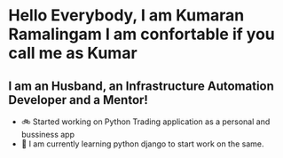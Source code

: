 # Hello Everybody, I am Kumaran Ramalingam I am confortable if you call me as Kumar

## I am an Husband, an Infrastructure Automation Developer and a Mentor!

- :bike: Started working on Python Trading application as a personal and bussiness app
- :snail: I am currently learning python django to start work on the same.

